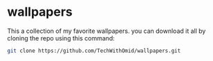 # wallpapers
This a collection of my favorite wallpapers.
you can download it all by cloning the repo using this command:
```bash
git clone https://github.com/TechWithOmid/wallpapers.git
```
